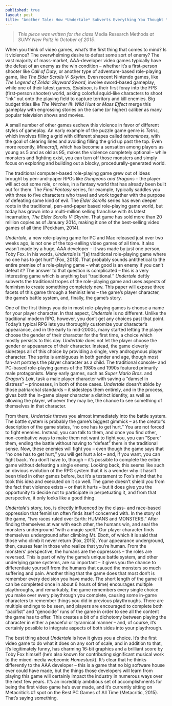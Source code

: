 ```yaml
---
published: true
layout: post
title: "Another Tale: How *Undertale* Subverts Everything You Thought You Knew About Video Games"
---
```


> _This piece was written for the class_ Media Research Methods _at SUNY New Paltz in October of 2015._

When you think of video games, what’s the first thing that comes to mind? Is it violence? The overwhelming desire to defeat some sort of enemy? The vast majority of mass-market, AAA-developer video games typically have the defeat of an enemy as the win condition – whether it’s a first-person shooter like _Call of Duty_, or another type of adventure-based role-playing game, like _The Elder Scrolls V: Skyrim_. Even recent Nintendo games, like _The Legend of Zelda: Skyward Sword_, involve sword-based gameplay, while one of their latest games, _Splatoon_, is their first foray into the FPS (first-person shooter) world, asking colorful squid-like characters to shoot “ink” out onto the playing field to capture territory and kill enemies. Big budget titles like _The Witcher III: Wild Hunt_ or _Mass Effect_ merge this gameplay with engrossing stories on the same (or higher) caliber as many popular television shows and movies.

A small number of other games eschew this violence in favor of different styles of gameplay. An early example of the puzzle game genre is _Tetris_, which involves filling a grid with different shapes called _tetrominoes_, with the goal of clearing lines and avoiding filling the grid up past the top. Even more recently, _Minecraft_, which has become a sensation among players as young as 5 and as old as 95, makes the violence completely optional – while monsters and fighting exist, you can turn off those monsters and simply focus on exploring and building out a blocky, procedurally-generated world.

The traditional computer-based role-playing game grew out of ideas brought by pen-and-paper RPGs like _Dungeons and Dragons_ – the player will act out some role, or roles, in a fantasy world that has already been built out for them. The _Final Fantasy_ series, for example, typically saddles you with three to five characters who travel and work together with the purpose of defeating some kind of evil. The _Elder Scrolls_ series has even deeper roots in the traditional, pen-and-paper based role-playing game world, but today has grown into a multi-million selling franchise with its latest incarnation, _The Elder Scrolls V: Skyrim_. That game has sold more than 20 million copies as of January 2014, making it one of the best-selling video games of all time (Peckham, 2014).

_Undertale_, a new role-playing game for PC and Mac released just over two weeks ago, is not one of the top-selling video games of all time. It also wasn’t made by a huge, AAA developer – it was made by just one person, Toby Fox. In his words, _Undertale_ is “[a] traditional role-playing game where no one has to get hurt” (Fox, 2013). That probably sounds antithetical to the entire premise of a role-playing game – what good is an enemy if you can’t defeat it? The answer to that question is complicated – this is a very interesting game which is anything but “traditional.” _Undertale_ deftly subverts the traditional tropes of the role-playing game and uses aspects of feminism to create something completely new.  This paper will expose three facets of this game through a feminist lens – the game’s player character, the game’s battle system, and, finally, the game’s story.

One of the first things you do in most role-playing games is choose a name for your player character. In that aspect, _Undertale_ is no different. Unlike the traditional modern RPG, however, you don’t get any choices past that point. Today’s typical RPG lets you thoroughly customize your character’s appearance, and in the early to mid-2000s, many started letting the player choose the gender of their character for the first time, a choice which mostly persists to this day. _Undertale_ does not let the player choose the gender or appearance of their character. Instead, the game cleverly sidesteps all of this choice by providing a single, very androgynous player character. The sprite is ambiguous in both gender and age, though most fan-art portrays the player character as a child. The traditional console- and PC-based role-playing games of the 1980s and 1990s featured primarily male protagonists. Many early games, such as _Super Mario Bros._ and _Dragon’s Lair_, task a male player character with saving a “damsel in distress” – princesses, in both of those cases. _Undertale_ doesn’t abide by those patriarchal standards – it sidesteps them entirely, and in the process, gives both the in-game player character a distinct identity, as well as allowing the player, whoever they may be, the chance to see something of themselves in that character.

From there, _Undertale_ throws you almost immediately into the battle system. The battle system is probably the game’s biggest gimmick – as the creator’s description of the game states, “no one has to get hurt.” You are not forced to fight enemies. Instead, you can talk to them, and once you find other, non-combative ways to make them not want to fight you, you can “Spare” them, ending the battle without having to “defeat” them in the traditional sense. Now, these enemies will fight you – even though the game says that “no one has to get hurt,” you will get hurt a lot – and, if you want, you can fight back. You don’t have to, though – it’s possible to complete the entire game without defeating a single enemy. Looking back, this seems like such an obvious evolution of the RPG system that it is a wonder why it hasn’t been tried in other games before, but it’s a testament to Fox’s mind that he took this idea and executed on it so well. The game doesn’t shield you from the fact that violence exists – or that it hurts – but it does give you the opportunity to decide not to participate in perpetuating it, and from that perspective, it only looks like a good thing.

_Undertale_’s story, too, is directly influenced by the class- and race-based oppression that feminism often finds itself concerned with. In the story of the game, “two races ruled over Earth: HUMANS and MONSTERS.” After finding themselves at war with each other, the humans win, and seal the monsters underground “with a magic spell.” Our player character finds themselves underground after climbing Mt. Ebott, of which it is said that those who climb it never return (Fox, 2015). Your appearance underground, then, causes fear in those who realize that you’re human. From the monsters’ perspective, the humans are the oppressors – the roles are reversed. This is part of why the game’s unique battle system, and other underlying game systems, are so important – it gives you the chance to differentiate yourself from the humans that caused the monsters so much suffering and pain. Another thing that the game does that most don’t is remember every decision you have made. The short length of the game (it can be completed once in about 6 hours of time) encourages multiple playthroughs, and remarkably, the game remembers every single choice you make over every playthrough you complete, causing some in-game characters to remember things you did in previous playthroughs. There are multiple endings to be seen, and players are encouraged to complete both “pacifist” and “genocide” runs of the game in order to see all the content the game has to offer. This creates a bit of a dichotomy between playing the character in either a peaceful or tyrannical manner – and, of course, it’s certainly possible to integrate aspects of both sides into your playthrough.

The best thing about _Undertale_ is how it gives you a choice. It’s the first video game to do what it does on any sort of scale, and in addition to that, it’s legitimately funny, has charming 16-bit graphics and a brilliant score by Toby Fox himself (he’s also known for contributing significant musical work to the mixed-media webcomic _Homestuck_). It’s clear that he thinks differently to the AAA developer – this is a game that no big software house ever could have made, but the things those developers will learn from playing this game will certainly impact the industry in numerous ways over the next few years. It’s an incredibly ambitious set of accomplishments for being the first video game he’s ever made, and it’s currently sitting on Metacritic’s #1 spot on the Best PC Games of All Time (Metacritic, 2015). That’s saying something.
